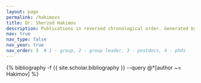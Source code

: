 ```yaml
---
layout: page
permalink: /hakimovs
title: Dr. Sherzod Hakimov
description: Publications in reversed chronological order. Generated by jekyll-scholar.
nav: true
nav_type: false
nav_year: true
nav_order: 3  # 1 - group, 2 - group leader, 3 - postdocs, 4 - phds
---
```


<!-- _pages/hakimovs.md -->
<div class="publications">

{% bibliography -f {{ site.scholar.bibliography }} --query @*[author ~= Hakimov] %}

</div>
